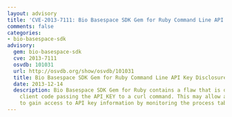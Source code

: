 ```yaml
---
layout: advisory
title: 'CVE-2013-7111: Bio Basespace SDK Gem for Ruby Command Line API Key Disclosure'
comments: false
categories:
- bio-basespace-sdk
advisory:
  gem: bio-basespace-sdk
  cve: 2013-7111
  osvdb: 101031
  url: http://osvdb.org/show/osvdb/101031
  title: Bio Basespace SDK Gem for Ruby Command Line API Key Disclosure
  date: 2013-12-14
  description: Bio Basespace SDK Gem for Ruby contains a flaw that is due to the API
    client code passing the API_KEY to a curl command. This may allow a local attacker
    to gain access to API key information by monitoring the process table.
---
```

